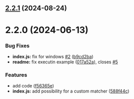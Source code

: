 

## [2.2.1](https://github.com/euberdeveloper/esm-module-alias/compare/v2.2.0...v2.2.1) (2024-08-24)

# 2.2.0 (2024-06-13)


### Bug Fixes

* **index.js:** fix for windows [#2](https://github.com/euberdeveloper/esm-module-alias/issues/2) ([b9cd2ba](https://github.com/euberdeveloper/esm-module-alias/commit/b9cd2ba5e175035983eb3ab56447468f1b36d6f6))
* **readme:** fix executin example ([017a52a](https://github.com/euberdeveloper/esm-module-alias/commit/017a52af2fc396b3932c0dae83fcc413bb6cdab9)), closes [#5](https://github.com/euberdeveloper/esm-module-alias/issues/5)


### Features

* add code ([f56365e](https://github.com/euberdeveloper/esm-module-alias/commit/f56365e7b9b2da776ea1fd3b77d61bad1992941f))
* **index.js:** add possibility for a custom matcher ([588f44c](https://github.com/euberdeveloper/esm-module-alias/commit/588f44c2ac32db1db7292cf72cf0464cfdfe6134))
